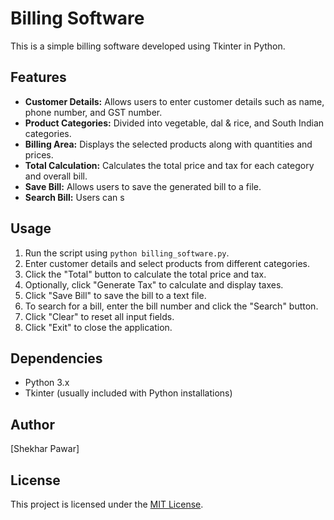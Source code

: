 # Billing Software

This is a simple billing software developed using Tkinter in Python.

## Features

- **Customer Details:** Allows users to enter customer details such as name, phone number, and GST number.
- **Product Categories:** Divided into vegetable, dal & rice, and South Indian categories.
- **Billing Area:** Displays the selected products along with quantities and prices.
- **Total Calculation:** Calculates the total price and tax for each category and overall bill.
- **Save Bill:** Allows users to save the generated bill to a file.
- **Search Bill:** Users can s
## Usage

1. Run the script using `python billing_software.py`.
2. Enter customer details and select products from different categories.
3. Click the "Total" button to calculate the total price and tax.
4. Optionally, click "Generate Tax" to calculate and display taxes.
5. Click "Save Bill" to save the bill to a text file.
6. To search for a bill, enter the bill number and click the "Search" button.
7. Click "Clear" to reset all input fields.
8. Click "Exit" to close the application.

## Dependencies

- Python 3.x
- Tkinter (usually included with Python installations)

## Author

[Shekhar Pawar]

## License

This project is licensed under the [MIT License](LICENSE).
